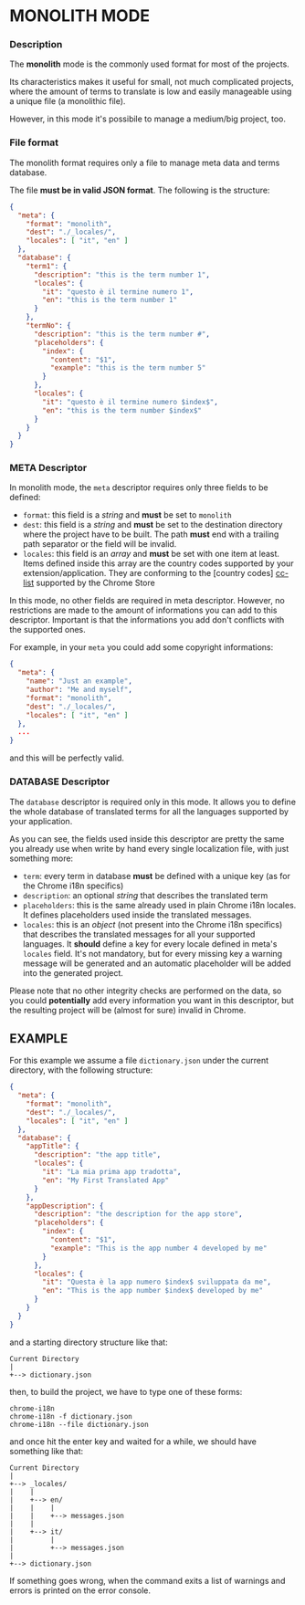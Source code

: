 # MONOLITH MODE

### Description

The **monolith** mode is the commonly used format for most of the projects.

Its characteristics makes it useful for small, not much complicated projects,
where the amount of terms to translate is low and easily manageable using a
unique file (a monolithic file).

However, in this mode it's possibile to manage a medium/big project, too.

### File format

The monolith format requires only a file to manage meta data and terms database.

The file **must be in valid JSON format**. The following is the structure:

```json
{
  "meta": {
    "format": "monolith",
    "dest": "./_locales/",
    "locales": [ "it", "en" ]
  },
  "database": {
    "term1": {
      "description": "this is the term number 1",
      "locales": {
        "it": "questo è il termine numero 1",
        "en": "this is the term number 1"
      }
    },
    "termNo": {
      "description": "this is the term number #",
      "placeholders": {
        "index": {
          "content": "$1",
          "example": "this is the term number 5"
        }
      },
      "locales": {
        "it": "questo è il termine numero $index$",
        "en": "this is the term number $index$"
      }
    }
  }
}
```

### META Descriptor

In monolith mode, the `meta` descriptor requires only three fields to be defined:

- `format`: this field is a *string* and **must** be set to `monolith`
- `dest`: this field is a *string* and **must** be set to the destination
  directory where the project have to be built. The path **must** end with a
  trailing path separator or the field will be invalid.
- `locales`: this field is an *array* and **must** be set with one item at least.
  Items defined inside this array are the country codes supported by your
  extension/application. They are conforming to the [country codes] [cc-list]
  supported by the Chrome Store

In this mode, no other fields are required in meta descriptor. However, no
restrictions are made to the amount of informations you can add to this
descriptor. Important is that the informations you add don't conflicts with
the supported ones.

For example, in your `meta` you could add some copyright informations:

```json
{
  "meta": {
    "name": "Just an example",
    "author": "Me and myself",
    "format": "monolith",
    "dest": "./_locales/",
    "locales": [ "it", "en" ]
  },
  ...
}
```

and this will be perfectly valid.

### DATABASE Descriptor

The `database` descriptor is required only in this mode. It allows you to define
the whole database of translated terms for all the languages supported by your
application.

As you can see, the fields used inside this descriptor are pretty the same you
already use when write by hand every single localization file, with just something
more:

- `term`: every term in database **must** be defined with a unique key (as for
  the Chrome i18n specifics)
- `description`: an optional *string* that describes the translated term
- `placeholders`: this is the same already used in plain Chrome i18n locales. It
  defines placeholders used inside the translated messages.
- `locales`: this is an *object* (not present into the Chrome i18n specifics) that
  describes the translated messages for all your supported languages. It **should**
  define a key for every locale defined in meta's `locales` field. It's not
  mandatory, but for every missing key a warning message will be generated and
  an automatic placeholder will be added into the generated project.

Please note that no other integrity checks are performed on the data, so you
could **potentially** add every information you want in this descriptor, but
the resulting project will be (almost for sure) invalid in Chrome.

## EXAMPLE

For this example we assume a file `dictionary.json` under the current directory,
with the following structure:

```json
{
  "meta": {
    "format": "monolith",
    "dest": "./_locales/",
    "locales": [ "it", "en" ]
  },
  "database": {
    "appTitle": {
      "description": "the app title",
      "locales": {
        "it": "La mia prima app tradotta",
        "en": "My First Translated App"
      }
    },
    "appDescription": {
      "description": "the description for the app store",
      "placeholders": {
        "index": {
          "content": "$1",
          "example": "This is the app number 4 developed by me"
        }
      },
      "locales": {
        "it": "Questa è la app numero $index$ sviluppata da me",
        "en": "This is the app number $index$ developed by me"
      }
    }
  }
}
```

and a starting directory structure like that:

```
Current Directory
|
+--> dictionary.json
```

then, to build the project, we have to type one of these forms:

```shell
chrome-i18n
chrome-i18n -f dictionary.json
chrome-i18n --file dictionary.json
```

and once hit the enter key and waited for a while, we should have something like
that:

```
Current Directory
|
+--> _locales/
|    |
|    +--> en/
|    |    |
|    |    +--> messages.json
|    |
|    +--> it/
|         |
|         +--> messages.json
|
+--> dictionary.json
```

If something goes wrong, when the command exits a list of warnings and errors is
printed on the error console.

[cc-list]:  https://developers.google.com/chrome/web-store/docs/i18n?hl=it#localeTable

